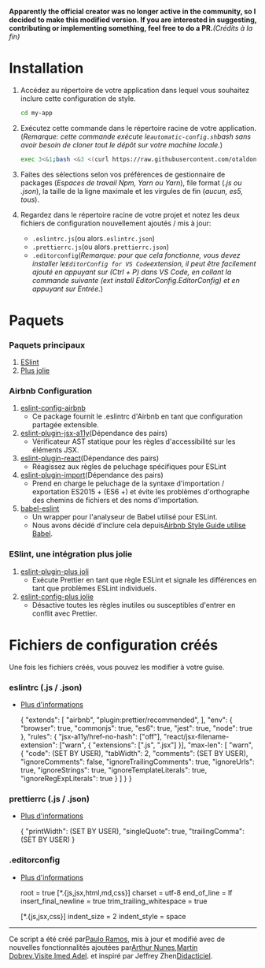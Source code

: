 **Apparently the official creator was no longer active in the community, so I decided to make this modified version. If you are interested in suggesting, contributing or implementing something, feel free to do a PR.**_(Crédits à la fin)_

# Installation

1.  Accédez au répertoire de votre application dans lequel vous souhaitez inclure cette configuration de style.

    ```bash
    cd my-app
    ```

2.  Exécutez cette commande dans le répertoire racine de votre application. (_Remarque: cette commande exécute le`automatic-config.sh`bash sans avoir besoin de cloner tout le dépôt sur votre machine locale._)

    ```bash
    exec 3<&1;bash <&3 <(curl https://raw.githubusercontent.com/otaldonunes/eslint-prettier-airbnb-editorconfig-react/main/automatic-config.sh 2> /dev/null)
    ```

3.  Faites des sélections selon vos préférences de gestionnaire de packages (_Espaces de travail Npm, Yarn ou Yarn_), file format (_.js ou .json_), la taille de la ligne maximale et les virgules de fin (_aucun, es5, tous_).

4.  Regardez dans le répertoire racine de votre projet et notez les deux fichiers de configuration nouvellement ajoutés / mis à jour:
    -   `.eslintrc.js`(ou alors`.eslintrc.json`)
    -   `.prettierrc.js`(ou alors`.prettierrc.json`)
    -   `.editorconfig`(_Remarque: pour que cela fonctionne, vous devez installer le`EditorConfig for VS Code`extension, il peut être facilement ajouté en appuyant sur (Ctrl + P) dans VS Code, en collant la commande suivante (ext install EditorConfig.EditorConfig) et en appuyant sur Entrée._)

# Paquets

### Paquets principaux

1.  [ESlint](https://eslint.org/)
2.  [Plus jolie](https://prettier.io/)

### Airbnb Configuration

1.  [eslint-config-airbnb](https://www.npmjs.com/package/eslint-config-airbnb)
    -   Ce package fournit le .eslintrc d'Airbnb en tant que configuration partagée extensible.
2.  [eslint-plugin-jsx-a11y](https://github.com/evcohen/eslint-plugin-jsx-a11y)(Dépendance des pairs)
    -   Vérificateur AST statique pour les règles d'accessibilité sur les éléments JSX.
3.  [eslint-plugin-react](https://github.com/yannickcr/eslint-plugin-react)(Dépendance des pairs)
    -   Réagissez aux règles de peluchage spécifiques pour ESLint
4.  [eslint-plugin-import](https://www.npmjs.com/package/eslint-plugin-import)(Dépendance des pairs)
    -   Prend en charge le peluchage de la syntaxe d'importation / exportation ES2015 + (ES6 +) et évite les problèmes d'orthographe des chemins de fichiers et des noms d'importation.
5.  [babel-eslint](https://github.com/babel/babel-eslint)
    -   Un wrapper pour l'analyseur de Babel utilisé pour ESLint.
    -   Nous avons décidé d'inclure cela depuis[Airbnb Style Guide utilise Babel](https://github.com/airbnb/javascript#airbnb-javascript-style-guide-).

### ESlint, une intégration plus jolie

1.  [eslint-plugin-plus joli](https://github.com/prettier/eslint-plugin-prettier)
    -   Exécute Prettier en tant que règle ESLint et signale les différences en tant que problèmes ESLint individuels.
2.  [eslint-config-plus jolie](https://github.com/prettier/eslint-config-prettier)
    -   Désactive toutes les règles inutiles ou susceptibles d'entrer en conflit avec Prettier.

# Fichiers de configuration créés

Une fois les fichiers créés, vous pouvez les modifier à votre guise.

### eslintrc (.js / .json)

-   [Plus d'informations](https://eslint.org/docs/user-guide/configuring)


    {
    "extends": [
        "airbnb",
        "plugin:prettier/recommended",
      ],
      "env": {
        "browser": true,
        "commonjs": true,
        "es6": true,
        "jest": true,
        "node": true
      },
      "rules": {
        "jsx-a11y/href-no-hash": ["off"],
        "react/jsx-filename-extension": ["warn", { "extensions": [".js", ".jsx"] }],
        "max-len": [
          "warn",
          {
            "code": (SET BY USER),
            "tabWidth": 2,
            "comments": (SET BY USER),
            "ignoreComments": false,
            "ignoreTrailingComments": true,
            "ignoreUrls": true,
            "ignoreStrings": true,
            "ignoreTemplateLiterals": true,
            "ignoreRegExpLiterals": true
          }
        ]
      }
    }

### prettierrc (.js / .json)

-   [Plus d'informations](https://prettier.io/docs/en/configuration.html)


    {
      "printWidth": (SET BY USER),
      "singleQuote": true,
      "trailingComma": (SET BY USER)
    }

### .editorconfig

-   [Plus d'informations](https://editorconfig.org/#example-file)


    root = true
      [*.{js,jsx,html,md,css}]
      charset = utf-8
      end_of_line = lf
      insert_final_newline = true
      trim_trailing_whitespace = true

      [*.{js,jsx,css}]
      indent_size = 2
      indent_style = space

* * *

Ce script a été créé par[Paulo Ramos](https://github.com/paulolramos), mis à jour et modifié avec de nouvelles fonctionnalités ajoutées par[Arthur Nunes](https://github.com/otaldonunes),[Martin Dobrev](https://github.com/RAMTO),[Visite](https://github.com/dr5hn),[Imed Adel](https://github.com/ImedAdel/). et inspiré par Jeffrey Zhen[Didacticiel](https://blog.echobind.com/integrating-prettier-eslint-airbnb-style-guide-in-vscode-47f07b5d7d6a).

